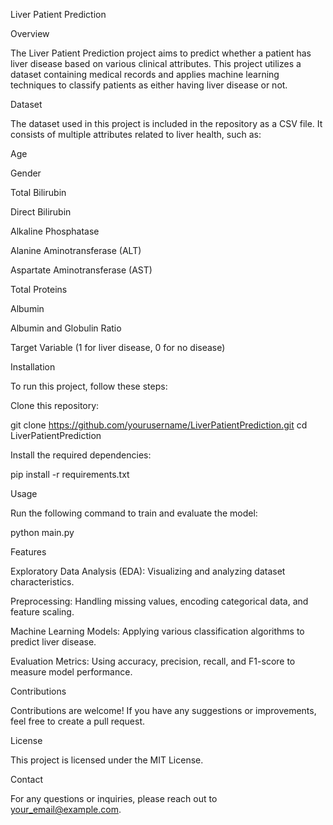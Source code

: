 Liver Patient Prediction

Overview

The Liver Patient Prediction project aims to predict whether a patient has liver disease based on various clinical attributes. This project utilizes a dataset containing medical records and applies machine learning techniques to classify patients as either having liver disease or not.

Dataset

The dataset used in this project is included in the repository as a CSV file. It consists of multiple attributes related to liver health, such as:

Age

Gender

Total Bilirubin

Direct Bilirubin

Alkaline Phosphatase

Alanine Aminotransferase (ALT)

Aspartate Aminotransferase (AST)

Total Proteins

Albumin

Albumin and Globulin Ratio

Target Variable (1 for liver disease, 0 for no disease)

Installation

To run this project, follow these steps:

Clone this repository:

git clone https://github.com/yourusername/LiverPatientPrediction.git
cd LiverPatientPrediction

Install the required dependencies:

pip install -r requirements.txt

Usage

Run the following command to train and evaluate the model:

python main.py

Features

Exploratory Data Analysis (EDA): Visualizing and analyzing dataset characteristics.

Preprocessing: Handling missing values, encoding categorical data, and feature scaling.

Machine Learning Models: Applying various classification algorithms to predict liver disease.

Evaluation Metrics: Using accuracy, precision, recall, and F1-score to measure model performance.

Contributions

Contributions are welcome! If you have any suggestions or improvements, feel free to create a pull request.

License

This project is licensed under the MIT License.

Contact

For any questions or inquiries, please reach out to your_email@example.com.
